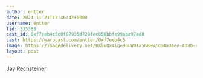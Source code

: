 ```yaml
---
author: entter
date: 2024-11-21T13:46:42+0000
username: entter
fid: 335383
cast_id: 0xf7eeb4c5c0f07935d728fee056bbfe99aba97ad8
cast: https://warpcast.com/entter/0xf7eeb4c5
image: https://imagedelivery.net/BXluQx4ige9GuW0Ia56BHw/c64a3eee-438b-4632-47f2-91658ac88100/original
layout: post
---
```

Jay Rechsteiner  

<img src='https://imagedelivery.net/BXluQx4ige9GuW0Ia56BHw/c64a3eee-438b-4632-47f2-91658ac88100/original' alt='' referrerpolicy='no-referrer'/>